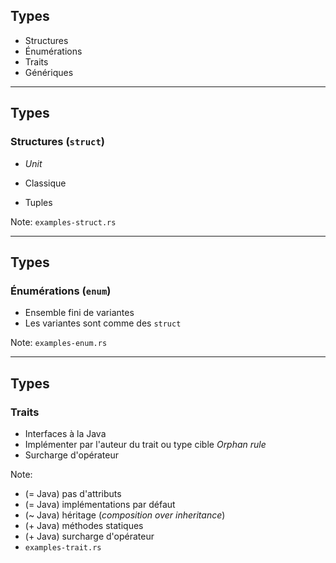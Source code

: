 ## Types

* Structures
* Énumérations
* Traits
* Génériques

---

## Types

### Structures (`struct`)

* _Unit_

* Classique

* Tuples

Note: 
`examples-struct.rs`

---

## Types

### Énumérations (`enum`)

* Ensemble fini de variantes
* Les variantes sont comme des `struct`

Note:
`examples-enum.rs`

---

## Types

### Traits

* Interfaces à la Java
* Implémenter par l'auteur du trait ou type cible
_Orphan rule_
* Surcharge d'opérateur

Note:
* (= Java) pas d'attributs
* (= Java) implémentations par défaut
* (~ Java) héritage (_composition over inheritance_)
* (+ Java) méthodes statiques
* (+ Java) surcharge d'opérateur
* `examples-trait.rs`

